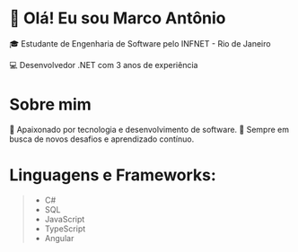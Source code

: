 # 👋 Olá! Eu sou Marco Antônio
🎓 Estudante de Engenharia de Software pelo INFNET - Rio de Janeiro

💻 Desenvolvedor .NET com 3 anos de experiência


# Sobre mim
🔧 Apaixonado por tecnologia e desenvolvimento de software.
🚀 Sempre em busca de novos desafios e aprendizado contínuo.

# Linguagens e Frameworks:

> - C#
> -  SQL
> - JavaScript
> - TypeScript
> - Angular



